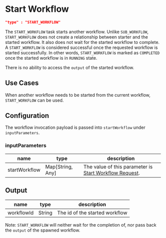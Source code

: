 # Start Workflow
```json
"type" : "START_WORKFLOW"
```

The `START_WORKFLOW` task starts another workflow. Unlike `SUB_WORKFLOW`, `START_WORKFLOW` does
not create a relationship between starter and the started workflow. It also does not wait for the started workflow to complete. A `START_WORKFLOW` is 
considered successful once the requested workflow is started successfully. In other words, `START_WORKFLOW` is marked as `COMPLETED` once the started 
workflow is in `RUNNING` state.

There is no ability to access the `output` of the started workflow.

## Use Cases
When another workflow needs to be started from the current workflow, `START_WORKFLOW` can be used. 

## Configuration
The workflow invocation payload is passed into `startWorkflow` under `inputParameters`.

### inputParameters
| name          | type             | description                                                                                                         |
|---------------|------------------|---------------------------------------------------------------------------------------------------------------------|
| startWorkflow | Map[String, Any] | The value of this parameter is [Start Workflow Request](../../reference/api/startworkflow.md#start-workflow-request). |

## Output
| name       | type   | description                    |
|------------|--------|--------------------------------|
| workflowId | String | The id of the started workflow |

Note: `START_WORKFLOW` will neither wait for the completion of, nor pass back the `output` of the spawned workflow.
